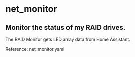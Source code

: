 # net_monitor
Monitor the status of my RAID drives.
----
The RAID Monitor gets LED array data from Home Assistant.

Reference: net_monitor.yaml

